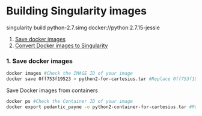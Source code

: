 # Building Singularity images

singularity build python-2.7.simg docker://python:2.7.15-jessie




1. [Save docker images](#save-docker)
2. [Convert Docker images to Singularity](#check-docker)

### <a name="save-docker"></a> 1. Save docker images

   ```sh
   docker images #Check the IMAGE ID of your image
   docker save 0ff753f19523 > python2-for-cartesius.tar #Replace 0ff753f19523 with your Image ID
   ```
   
 Save Docker images from containers
 
   ```sh
   docker ps #Check the Container ID of your image
   docker export pedantic_payne -o python2-container-for-cartesius.tar #Replace pedantic_payne with your Container Name/ID
   ```
   
